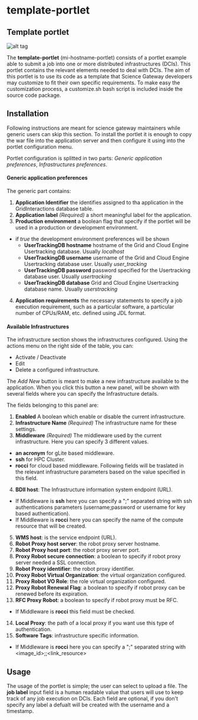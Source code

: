 # template-portlet #
## Template portlet ##

![alt tag](https://github.com/sci-gaia/template-portlet/blob/master/docroot/images/AppLogo.png?raw=true=100x20)

The **template-portlet** (mi-hostname-portlet) consists of a portlet example able to submit a job into one or more distributed infrastructures (DCIs). This portlet contains the relevant elements needed to deal with DCIs. The aim of this portlet is to use its code as a template that Science Gateway developers may customize to fit their own specific requirements. To make easy the customization process, a customize.sh bash script is included inside the source code package.

## Installation ##

Following instructions are meant for science gateway maintainers while generic users can skip this section.
To install the portlet it is enough to copy the war file into the application server and then configure it using into the portlet configuration menu.

Portlet configuration is splitted in two parts: *Generic application preferences*, *Infrastructures preferences*.

#### Generic application preferences ####

The generic part contains:

1. **Application Identifier** the identifies assigned to tha application in the  GridInteractions database table.
2. **Application label** *(Required)* a short meaningful label for the application.
3. **Production environment** a boolean flag that specify if the portlet will be used in a production or development environment.
  - if *true* the development environment preferences will be shown
    - **UserTrackingDB hostname** hostname of the Grid and Cloud Engine Usertracking database. Usually *localhost*
    - **UserTrackingDB username** username of the Grid and Cloud Engine Usertracking database user. Usually *user_tracking*
    - **UserTrackingDB password** password specified for the Usertracking database user. Usually *usertracking*
    - **UserTrackingDB database** Grid and Cloud Engine Usertracking database name. Usually *userstracking*
4. **Application requirements** the necessary statements to specify a job execution requirement, such as a particular software, a particular number of CPUs/RAM, etc. defined using JDL format.

#### Available Infrastructures ####

The infrastructure section shows the infrastructures configured. Using the actions menu on the right side of the table, you can:
- Activate / Deactivate
- Edit
- Delete
a configured infrastructure.

The *Add New* button is meant to make a new infrastructure available to the application. When you click this button a new panel, will be shown with several fields where you can specify the Infrastructure details.

The fields belonging to this panel are:

1. **Enabled** A boolean which enable or disable the current infrastructure.
2. **Infrastructure Name** *(Required)* The infrastructure name for these settings.
3. **Middleware** *(Required)* The middleware used by the current infrastructure. Here you can specify 3 different values.
  - **an acronym** for gLite based middleware.
  - **ssh** for HPC Cluster.
  - **rocci** for cloud based middleware.
  Following fields will be traslated in the relevant infrastructure parameters based on the value specified in this field.  
4. **BDII host**: The Infrastructure information system endpoint (URL).
  - If Middleware is **ssh** here you can specify a ";" separated string with ssh authentications parameters (username;password or username for key based authentication).
  - If Middleware is **rocci** here you can specify the name of the compute resource that will be created.
5. **WMS host**: is the service endpoint (URL).
6. **Robot Proxy host server**: the robot proxy server hostname.
7. **Robot Proxy host port**: the robot proxy server port.
8. **Proxy Robot secure connection**: a boolean to specify if robot proxy server needed a SSL connection.
9. **Robot Proxy identifier**: the robot proxy identifier.
10. **Proxy Robot Virtual Organization**: the virtual organization configured.
11. **Proxy Robot VO Role**: the role virtual organization configured.
12. **Proxy Robot Renewal Flag**: a boolean to specify if robot proxy can be renewed before its expiration.
13. **RFC Proxy Robot**: a boolean to specify if robot proxy must be RFC.
  - If Middleware is **rocci** this field must be checked.
14. **Local Proxy**: the path of a local proxy if you want use this type of authentication.
15. **Software Tags**: infrastructure specific information.
  - If Middleware is **rocci** here you can specify a ";" separated string with <image_id>;<flavor>;<link_resource>

## Usage ##
The usage of the portlet is simple; the user can select to upload a file. The **job label** input field is a human readable value that users will use to keep track of any job execution on DCIs. Each field are optional, if you don't specify any label a defualt will be created with the username and a timestamp.
